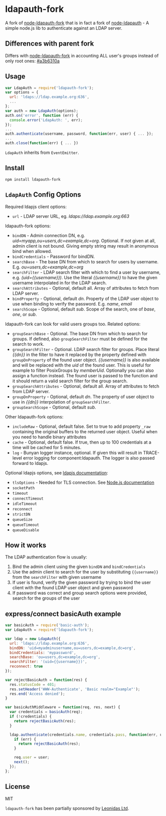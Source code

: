 # ldapauth-fork

A fork of [node-ldapauth-fork](https://github.com/vesse/node-ldapauth-fork) that is in fact a fork of [node-ldapauth](https://github.com/trentm/node-ldapauth) - A simple node.js lib to authenticate against an LDAP server.

## Differences with parent fork

Differs with [node-ldapauth-fork](https://github.com/vesse/node-ldapauth-fork) in accounting ALL user's groups instead of only root ones: [#a3b6310a](https://github.com/tutu-ru/node-ldapauth-fork/commit/a3b6310a9df25f6181af3a804cc984b97ec01c13)

## Usage

```javascript
var LdapAuth = require('ldapauth-fork');
var options = {
  url: 'ldaps://ldap.example.org:636',
  ...
};
var auth = new LdapAuth(options);
auth.on('error', function (err) {
  console.error('LdapAuth: ', err);
});
...
auth.authenticate(username, password, function(err, user) { ... });
...
auth.close(function(err) { ... })
```

`LdapAuth` inherits from `EventEmitter`.

## Install

    npm install ldapauth-fork

## `LdapAuth` Config Options

Required ldapjs client options:

  - `url` - LDAP server URL, eg. *ldaps://ldap.example.org:663*

ldapauth-fork options:

  - `bindDN` - Admin connection DN, e.g. *uid=myapp,ou=users,dc=example,dc=org*. Optional. If not given at all, admin client is not bound. Giving empty string may result in anonymous bind when allowed.
  - `bindCredentials` - Password for bindDN.
  - `searchBase` - The base DN from which to search for users by username. E.g. *ou=users,dc=example,dc=org*
  - `searchFilter` - LDAP search filter with which to find a user by username, e.g. *(uid={{username}})*. Use the literal *{{username}}* to have the given username interpolated in for the LDAP search.
  - `searchAttributes` - Optional, default all. Array of attributes to fetch from LDAP server.
  - `bindProperty` - Optional, default *dn*. Property of the LDAP user object to use when binding to verify the password. E.g. *name*, *email*
  - `searchScope` -  Optional, default *sub*. Scope of the search, one of *base*, *one*, or *sub*.

ldapauth-fork can look for valid users groups too. Related options:

  - `groupSearchBase` - Optional. The base DN from which to search for groups. If defined, also `groupSearchFilter` must be defined for the search to work.
  - `groupSearchFilter` - Optional. LDAP search filter for groups. Place literal *{{dn}}* in the filter to have it replaced by the property defined with `groupDnProperty` of the found user object. *{{username}}* is also available and will be replaced with the *uid* of the found user. This is useful for example to filter PosixGroups by *memberUid*. Optionally you can also assign a function instead. The found user is passed to the function and it should return a valid search filter for the group search.
  - `groupSearchAttributes` - Optional, default all. Array of attributes to fetch from LDAP server.
  - `groupDnProperty` - Optional, default *dn*. The property of user object to use in *{{dn}}* interpolation of `groupSearchFilter`.
  - `groupSearchScope` - Optional, default *sub*.

Other ldapauth-fork options:

  - `includeRaw` - Optional, default false. Set to true to add property `_raw` containing the original buffers to the returned user object. Useful when you need to handle binary attributes
  - `cache` - Optional, default false. If true, then up to 100 credentials at a time will be cached for 5 minutes.
  - `log` - Bunyan logger instance, optional. If given this will result in TRACE-level error logging for component:ldapauth. The logger is also passed forward to ldapjs.

Optional ldapjs options, see [ldapjs documentation](https://github.com/mcavage/node-ldapjs/blob/v1.0.1/docs/client.md):

  - `tlsOptions` - Needed for TLS connection. See [Node.js documentation](https://nodejs.org/api/tls.html#tls_tls_connect_options_callback)
  - `socketPath`
  - `timeout`
  - `connectTimeout`
  - `idleTimeout`
  - `reconnect`
  - `strictDN`
  - `queueSize`
  - `queueTimeout`
  - `queueDisable`

## How it works

The LDAP authentication flow is usually:

1. Bind the admin client using the given `bindDN` and `bindCredentials`
2. Use the admin client to search for the user by substituting `{{username}}` from the `searchFilter` with given username
3. If user is found, verify the given password by trying to bind the user client with the found LDAP user object and given password
4. If password was correct and group search options were provided, search for the groups of the user

## express/connect basicAuth example

```javascript
var basicAuth = require('basic-auth');
var LdapAuth = require('ldapauth-fork');

var ldap = new LdapAuth({
  url: 'ldaps://ldap.example.org:636',
  bindDN: 'uid=myadminusername,ou=users,dc=example,dc=org',
  bindCredentials: 'mypassword',
  searchBase: 'ou=users,dc=example,dc=org',
  searchFilter: '(uid={{username}})',
  reconnect: true
});

var rejectBasicAuth = function(res) {
  res.statusCode = 401;
  res.setHeader('WWW-Authenticate', 'Basic realm="Example"');
  res.end('Access denied');
}

var basicAuthMiddleware = function(req, res, next) {
  var credentials = basicAuth(req);
  if (!credentials) {
    return rejectBasicAuth(res);
  }

  ldap.authenticate(credentials.name, credentials.pass, function(err, user) {
    if (err) {
      return rejectBasicAuth(res);
    }

    req.user = user;
    next();
  });
};
```

## License

MIT

`ldapauth-fork` has been partially sponsored by [Leonidas Ltd](https://leonidasoy.fi/opensource).
